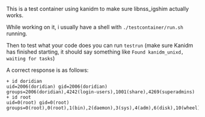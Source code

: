 This is a test container using kanidm to make sure libnss_igshim actually works.

While working on it, i usually have a shell with `./testcontainer/run.sh` running.

Then to test what your code does you can run `testrun` (make sure Kanidm has finished starting, it should say something like `Found kanidm_unixd, waiting for tasks`)

A correct response is as follows:
```
+ id doridian
uid=2006(doridian) gid=2006(doridian) groups=2006(doridian),4242(login-users),1001(share),4269(superadmins)
+ id root
uid=0(root) gid=0(root) groups=0(root),0(root),1(bin),2(daemon),3(sys),4(adm),6(disk),10(wheel),11(floppy),20(dialout),26(tape),27(video)
```
